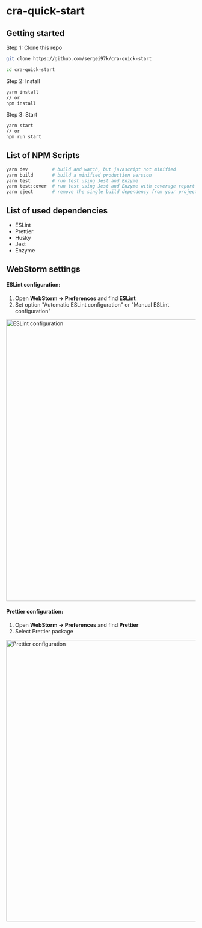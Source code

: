 # cra-quick-start

## Getting started

Step 1: Clone this repo

```sh
git clone https://github.com/sergei97k/cra-quick-start

cd cra-quick-start
```

Step 2: Install

```sh
yarn install
// or
npm install
```

Step 3: Start

```sh
yarn start
// or
npm run start
```

## List of NPM Scripts

```sh
yarn dev         # build and watch, but javascript not minified
yarn build       # build a minified production version
yarn test        # run test using Jest and Enzyme
yarn test:cover  # run test using Jest and Enzyme with coverage report
yarn eject       # remove the single build dependency from your project
```

## List of used dependencies

- ESLint
- Prettier
- Husky
- Jest
- Enzyme

## WebStorm settings

#### ESLint configuration:

1. Open **WebStorm -> Preferences** and find **ESLint**
2. Set option "Automatic ESLint configuration" or "Manual ESLint configuration"

<img src="https://www.dropbox.com/s/e9ojm6cr0f1jzk6/ESLint-ws-config.png?raw=1" alt="ESLint configuration" width="750" />

#### Prettier configuration:

1. Open **WebStorm -> Preferences** and find **Prettier**
2. Select Prettier package

<img src="https://www.dropbox.com/s/dviuxf253qj7edb/Prettier-ws-config.png?raw=1" alt="Prettier configuration" width="750" />

